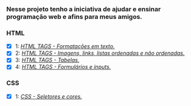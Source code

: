 ### Nesse projeto tenho a iniciativa de ajudar e ensinar programação web e afins para meus amigos.

### HTML 
- [x] 1: [_HTML TAGS - Formatações em texto._](https://github.com/LiukenMonteiro/Projeto---aulas/blob/main/Projeto%20-%20aula%201/aula1.html)
- [x] 2: [_HTML TAGS - Imagens, links, listas ordenadas e não ordenadas._](https://github.com/LiukenMonteiro/Projeto---aulas/tree/main/Projeto%20-%20aula%202)
- [x] 3: [_HTML TAGS - Tabelas._](https://github.com/LiukenMonteiro/Projeto---aulas/tree/main/Projeto%20-%20aula%203)
- [x] 4: [_HTML TAGS - Formulários e inputs._](https://github.com/LiukenMonteiro/Projeto---aulas/tree/main/Projeto%20-%20aula%204)

### CSS 
- [x] 1: [_CSS - Seletores e cores._]()